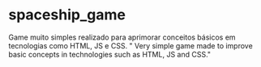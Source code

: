 # spaceship_game
Game muito simples realizado para aprimorar conceitos básicos em tecnologias como HTML, JS e CSS. " Very simple game made to improve basic concepts in technologies such as HTML, JS and CSS."
